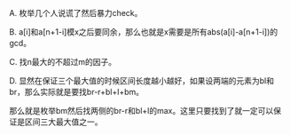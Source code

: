 A. 枚举几个人说谎了然后暴力check。

B. a[i]和a[n+1-i]模x之后要同余，那么也就是x需要是所有abs(a[i]-a[n+1-i])的gcd。

C. 找n最大的不超过m的因子。

D. 显然在保证三个最大值的时候区间长度越小越好，如果设两端的元素为bl和br，那么实际就是要找br-r+bl+l+bm。

   那么就是枚举bm然后找两侧的br-r和bl+l的max。这里只要找到了就一定可以保证是区间三大最大值之一。
